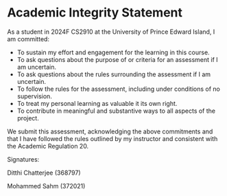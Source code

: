 # Academic Integrity Statement
As a student in 2024F CS2910 at the University of Prince Edward Island, I am committed:
- To sustain my effort and engagement for the learning in this course.
- To ask questions about the purpose of or criteria for an assessment if I am uncertain.
- To ask questions about the rules surrounding the assessment if I am uncertain.
- To follow the rules for the assessment, including under conditions of no supervision.
- To treat my personal learning as valuable it its own right.
- To contribute in meaningful and substantive ways to all aspects of the project. 

We submit this assessment, acknowledging the above commitments and that I have followed the rules
outlined by my instructor and consistent with the Academic Regulation 20.

Signatures:

Ditthi Chatterjee (368797)

Mohammed Sahm (372021)